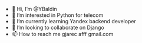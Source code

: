 - 👋 Hi, I’m @YBaldin
- 👀 I’m interested in Python for telecom
- 🌱 I’m currently learning Yandex backend developer
- 💞️ I’m looking to collaborate on Django
- 📫 How to reach me gjarec afff  gmail.com

<!---
YBaldin/YBaldin is a ✨ special ✨ repository because its `README.md` (this file) appears on your GitHub profile.
You can click the Preview link to take a look at your changes.
--->
